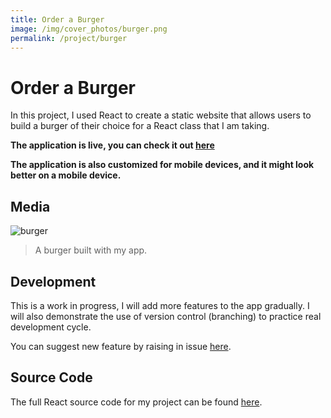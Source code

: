 ```yaml
---
title: Order a Burger
image: /img/cover_photos/burger.png
permalink: /project/burger
---
```


# Order a Burger
In this project, I used React to create a static website that allows users to
build a burger of their choice for a React class that I am taking.

**The application is live, you can check it out [here](https://tienpdinh.com/burger)**

**The application is also customized for mobile devices, and it might look better on a
mobile device.**

## Media
![burger](/img/cover_photos/burger.png)
> A burger built with my app.

## Development
This is a work in progress, I will add more features to the app gradually. I will
also demonstrate the use of version control (branching) to practice real development
cycle.

You can suggest new feature by raising in issue [here](https://github.com/tienpdinh/burger/issues).

## Source Code
The full React source code for my project can be found [here](https://github.com/tienpdinh/burger).